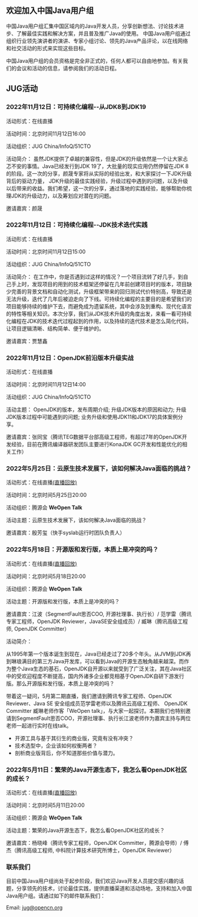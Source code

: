## 欢迎加入中国Java用户组

中国Java用户组汇集中国区域内的Java开发人员，分享创新想法、讨论技术进步、了解最佳实践和解决方案，并且普及推广Java的使用。 中国Java用户组通过组织行业领先演讲者的演讲、专家小组讨论、领先的Java产品评论，以在线网络和社交活动的形式来实现这些目标。


中国Java用户组的会员资格是完全非正式的，任何人都可以自由地参加。有关我们的会议和活动的信息，请参阅我们的活动日程。

## JUG活动

### 2022年11月12日：可持续化编程--从JDK8到JDK19
活动形式：在线直播

活动时间：北京时间11月12日16:00

活动组织：JUG China/InfoQ/51CTO

活动简介： 虽然JDK提供了卓越的兼容性，但是JDK的升级依然是一个让大家忐忑不安的事情。Java已经发行到JDK 19了，大批量的现实应用仍然停留在JDK 8的阶段。这一次的分享，颜晟专家将从实际的经验出发，和大家探讨一下JDK升级背后的驱动力量， JDK升级的最佳实践经验，升级过程中遇到的问题，以及升级以后带来的收益。我们希望，这一次的分享，通过落地的实践经验，能够帮助你梳理JDK的升级动力，以及筹划应对潜在的问题。

邀请嘉宾：颜晟

### 2022年11月12日：可持续化编程--JDK技术迭代实践
活动形式：在线直播

活动时间：北京时间11月12日15:00

活动组织：JUG China/InfoQ/51CTO

活动简介： 在工作中，你是否遇到过这样的情况？一个项目流转了好几手，到自己手上时，发现项目的用到的技术框架还停留在几年前创建项目时的版本，项目缺少完善的背景文档和自动化测试，升级框架带来的回归测试代价特别高，导致还是无法升级，迭代了几年后被迫走向了下线。可持续化编程的主要目的是希望我们的项目能够持续的维护下去，而避免成为遗留系统，其中会涉及到重构、现代化语言的特性等相关知识。本次分享，我们从JDK技术升级的角度出发，来看一看可持续化编程在JDK的技术迭代过程起到的作用，以及持续的迭代技术是怎么简化代码，让项目逻辑清晰、结构简单、便于维护的。

邀请嘉宾：贾慧鑫

### 2022年11月12日：OpenJDK前沿版本升级实战
活动形式：在线直播

活动时间：北京时间11月12日14:00

活动组织：JUG China/InfoQ/51CTO

活动主题： OpenJDK的版本，发布周期介绍; 升级JDK版本的原因和动力; 升级JDK版本过程中可能遇到的问题; 业务升级和使用JDK11和JDK17的具体案例分享。

邀请嘉宾：张同宝（腾讯TEG数据平台部高级工程师，有超过7年的OpenJDK开发经验，目前在腾讯编译器研发团队主要进行KonaJDK GC开发和性能优化的相关工作）


### 2022年5月25日：云原生技术发展下，该如何解决Java面临的挑战？
活动形式：在线直播[(直播回放)](https://www.bilibili.com/video/BV1P94y1S7Em?spm_id_from=333.999.0.0)

活动时间：北京时间5月25日20:00

活动组织：腾源会 **WeOpen Talk**

活动主题：云原生技术发展下，该如何解决Java面临的挑战？

邀请嘉宾：殷芳玺（快手syslab运行时团队负责人）

### 2022年5月18日：开源版和发行版，本质上是冲突的吗？
活动形式：在线直播[(直播回放)](https://www.bilibili.com/video/BV1WB4y197b1?spm_id_from=444.41.list.card_archive.click)

活动时间：北京时间5月18日20:00

活动组织：腾源会 **WeOpen Talk**

活动主题：开源版和发行版，本质上是冲突的吗？

邀请嘉宾：江波（SegmentFault思否COO, 开源社理事、执行长）/ 范学雷（腾讯专家工程师，OpenJDK Reviewer，JavaSE安全组成员）/ 臧琳（腾讯高级工程师, OpenJDK Committer）

活动简介：

从1995年第一个版本诞生到现在，Java已经走过了20多个年头。从JVM到JDK再到琳琅满目的第三方Java开发库，可以看到Java的开源生态触角越来越深。而作为整个Java生态的基石，OpenJDK自开源以来就受到了广泛关注，其在Java社区中的受欢迎程度不断提高，国内外诸多企业都竞相基于OpenJDK自研下游发行版。那么开源版和发行版，本质上是冲突的吗？

带着这一疑问，5月第二期直播，我们邀请到腾讯专家工程师、OpenJDK Reviewer、Java SE 安全组成员范学雷老师以及腾讯云高级工程师、 OpenJDK Committer 臧琳老师作客「WeOpen talk」，与大家一起探讨。本期我们也特别邀请到SegmentFault思否COO，开源社理事、执行长江波老师作为嘉宾主持与两位老师一起进行实时在线talk。

- 开源工具与基于其衍生的商业版，究竟有没有冲突？
- 技术选型中，企业该如何权衡两者？
- 剖析商业版背后，你不知道那些价值与潜力。

### 2022年5月11日：繁荣的Java开源生态下，我怎么看OpenJDK社区的成长？
活动形式：在线直播[(直播回放)](https://www.bilibili.com/video/BV1VY411c7U9?spm_id_from=333.999.0.0)

活动时间：北京时间5月11日20:00

活动组织：腾源会 **WeOpen Talk**

活动主题：繁荣的Java开源生态下，我怎么看OpenJDK社区的成长？

邀请嘉宾：杨晓峰（腾讯专家工程师，OpenJDK Committer，腾源会导师）/ 傅杰（腾讯高级工程师, 中科院计算技术研究所博士，OpenJDK Reviewer）


### 联系我们
目前中国Java用户组尚处于起步阶段，我们欢迎Java开发人员提交感兴趣的话题，分享领先的技术，讨论最佳实践，提供直播渠道和活动场地，支持和加入中国Java用户组。请通过如下的邮件联系我们：

Email: jug@opencn.org
